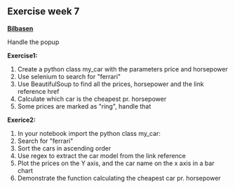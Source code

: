 ## Exercise week 7

[**Bilbasen**](Bilbasen.dk )

Handle the popup

**Exercise1:**

1. Create a python class my_car with the parameters price and horsepower
2. Use selenium to search for "ferrari" 
3. Use BeautifulSoup to find all the prices, horsepower and the link reference href 
4. Calculate which car is the cheapest pr. horsepower
5. Some prices are marked as "ring", handle that


**Exerice2:**

1. In your notebook import the python class my_car:
2. Search for "ferrari" 
3. Sort the cars in ascending order 
4. Use regex to extract the car model from the link reference
5. Plot the prices on the Y axis, and the car name on the x axis in a bar chart
6. Demonstrate the function calculating the cheapest car pr. horsepower